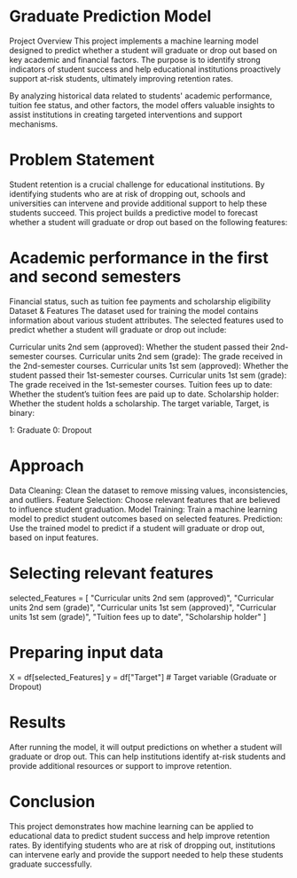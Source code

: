 # Graduate Prediction Model
Project Overview
This project implements a machine learning model designed to predict whether a student will graduate or drop out based on key academic and financial factors. The purpose is to identify strong indicators of student success and help educational institutions proactively support at-risk students, ultimately improving retention rates.

By analyzing historical data related to students' academic performance, tuition fee status, and other factors, the model offers valuable insights to assist institutions in creating targeted interventions and support mechanisms.

# Problem Statement
Student retention is a crucial challenge for educational institutions. By identifying students who are at risk of dropping out, schools and universities can intervene and provide additional support to help these students succeed. This project builds a predictive model to forecast whether a student will graduate or drop out based on the following features:

# Academic performance in the first and second semesters
Financial status, such as tuition fee payments and scholarship eligibility
Dataset & Features
The dataset used for training the model contains information about various student attributes. The selected features used to predict whether a student will graduate or drop out include:

Curricular units 2nd sem (approved): Whether the student passed their 2nd-semester courses.
Curricular units 2nd sem (grade): The grade received in the 2nd-semester courses.
Curricular units 1st sem (approved): Whether the student passed their 1st-semester courses.
Curricular units 1st sem (grade): The grade received in the 1st-semester courses.
Tuition fees up to date: Whether the student’s tuition fees are paid up to date.
Scholarship holder: Whether the student holds a scholarship.
The target variable, Target, is binary:

1: Graduate
0: Dropout

# Approach
Data Cleaning: Clean the dataset to remove missing values, inconsistencies, and outliers.
Feature Selection: Choose relevant features that are believed to influence student graduation.
Model Training: Train a machine learning model to predict student outcomes based on selected features.
Prediction: Use the trained model to predict if a student will graduate or drop out, based on input features.

# Selecting relevant features
selected_Features = [
    "Curricular units 2nd sem (approved)",
    "Curricular units 2nd sem (grade)",
    "Curricular units 1st sem (approved)",
    "Curricular units 1st sem (grade)",
    "Tuition fees up to date",
    "Scholarship holder"
]

# Preparing input data
X = df[selected_Features] 
y = df["Target"]  # Target variable (Graduate or Dropout)

# Results
After running the model, it will output predictions on whether a student will graduate or drop out. This can help institutions identify at-risk students and provide additional resources or support to improve retention.

# Conclusion
This project demonstrates how machine learning can be applied to educational data to predict student success and help improve retention rates. By identifying students who are at risk of dropping out, institutions can intervene early and provide the support needed to help these students graduate successfully.
